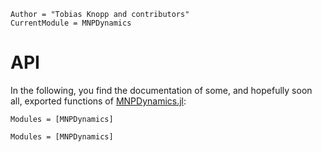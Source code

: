 ```@meta
Author = "Tobias Knopp and contributors"
CurrentModule = MNPDynamics
```

# API

In the following, you find the documentation of some, and hopefully soon all, exported functions of [MNPDynamics.jl](https://github.com/MagneticParticleImaging/MNPDynamics.jl):

```@index
Modules = [MNPDynamics]
```

```@autodocs
Modules = [MNPDynamics]
```

